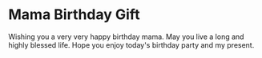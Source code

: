 # Mama Birthday Gift
Wishing you a very very happy birthday mama. May you live a long and highly blessed life. Hope you enjoy today's birthday party and my present.
